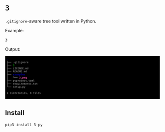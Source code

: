 # `3`

`.gitignore`-aware tree tool written in Python.

Example:

```
3
```

Output:

![](examples/3.png)

## Install

```
pip3 install 3-py
```
